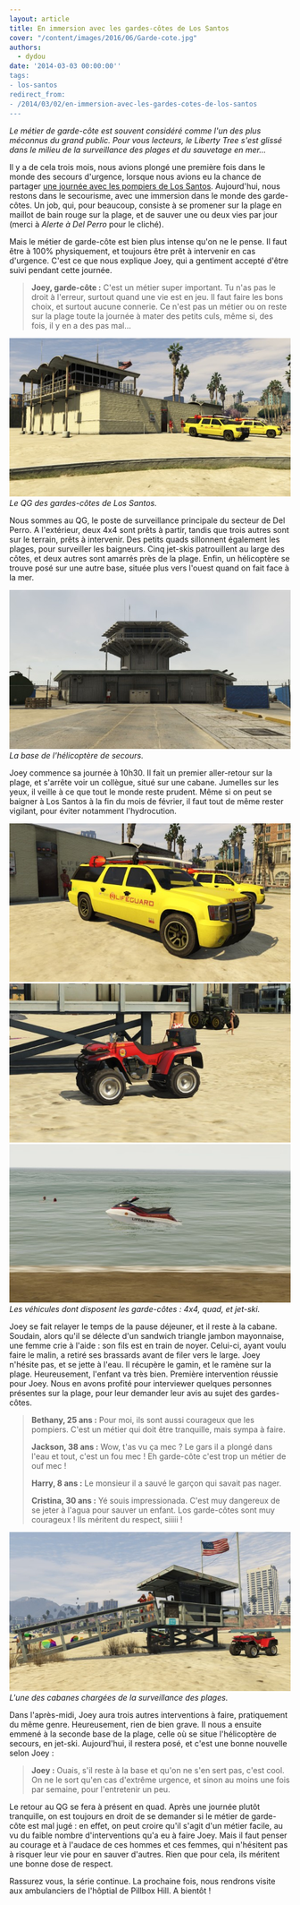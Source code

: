 ```yaml
---
layout: article
title: En immersion avec les gardes-côtes de Los Santos
cover: "/content/images/2016/06/Garde-cote.jpg"
authors:
  - dydou
date: '2014-03-03 00:00:00''
tags:
- los-santos
redirect_from:
- /2014/03/02/en-immersion-avec-les-gardes-cotes-de-los-santos
---
```


_Le métier de garde-côte est souvent considéré comme l'un des plus méconnus du grand public. Pour vous lecteurs, le Liberty Tree s'est glissé dans le milieu de la surveillance des plages et du sauvetage en mer..._

Il y a de cela trois mois, nous avions plongé une première fois dans le monde des secours d'urgence, lorsque nous avions eu la chance de partager [une journée avec les pompiers de Los Santos](/2013/11/27/une-journee-avec-les-pompiers-de-los-santos/). Aujourd'hui, nous restons dans le secourisme, avec une immersion dans le monde des garde-côtes. Un job, qui, pour beaucoup, consiste à se promener sur la plage en maillot de bain rouge sur la plage, et de sauver une ou deux vies par jour (merci à _Alerte à Del Perro_ pour le cliché).

Mais le métier de garde-côte est bien plus intense qu'on ne le pense. Il faut être à 100% physiquement, et toujours être prêt à intervenir en cas d'urgence. C'est ce que nous explique Joey, qui a gentiment accepté d'être suivi pendant cette journée.

> **Joey, garde-côte :** C'est un métier super important. Tu n'as pas le droit à l'erreur, surtout quand une vie est en jeu. Il faut faire les bons choix, et surtout aucune connerie. Ce n'est pas un métier ou on reste sur la plage toute la journée à mater des petits culs, même si, des fois, il y en a des pas mal...

![Le QG des gardes-côtes de Los Santos.](/content/images/2016/06/Garde-cote_0.jpg)
_Le QG des gardes-côtes de Los Santos._

Nous sommes au QG, le poste de surveillance principale du secteur de Del Perro. A l'extérieur, deux 4x4 sont prêts à partir, tandis que trois autres sont sur le terrain, prêts à intervenir. Des petits quads sillonnent également les plages, pour surveiller les baigneurs. Cinq jet-skis patrouillent au large des côtes, et deux autres sont amarrés près de la plage. Enfin, un hélicoptère se trouve posé sur une autre base, située plus vers l'ouest quand on fait face à la mer.

![La base de l'hélicoptère de secours.](/content/images/2016/06/Garde-cote5.jpg)
_La base de l'hélicoptère de secours._

Joey commence sa journée à 10h30. Il fait un premier aller-retour sur la plage, et s'arrête voir un collègue, situé sur une cabane. Jumelles sur les yeux, il veille à ce que tout le monde reste prudent. Même si on peut se baigner à Los Santos à la fin du mois de février, il faut tout de même rester vigilant, pour éviter notamment l'hydrocution.

![](/content/images/2016/06/Garde-cote2.jpg)
![](/content/images/2016/06/Garde-cote3.jpg)
![Les véhicules dont disposent les garde-côtes : 4x4, quad, et jet-ski.](/content/images/2016/06/Garde-cote4.jpg)
_Les véhicules dont disposent les garde-côtes : 4x4, quad, et jet-ski._

Joey se fait relayer le temps de la pause déjeuner, et il reste à la cabane. Soudain, alors qu'il se délecte d'un sandwich triangle jambon mayonnaise, une femme crie à l'aide : son fils est en train de noyer. Celui-ci, ayant voulu faire le malin, a retiré ses brassards avant de filer vers le large. Joey n'hésite pas, et se jette à l'eau. Il récupère le gamin, et le ramène sur la plage. Heureusement, l'enfant va très bien. Première intervention réussie pour Joey. Nous en avons profité pour interviewer quelques personnes présentes sur la plage, pour leur demander leur avis au sujet des gardes-côtes.

> **Bethany, 25 ans :** Pour moi, ils sont aussi courageux que les pompiers. C'est un métier qui doit être tranquille, mais sympa à faire.
> 
> **Jackson, 38 ans :** Wow, t'as vu ça mec ? Le gars il a plongé dans l'eau et tout, c'est un fou mec ! Eh garde-côte c'est trop un métier de ouf mec !
> 
> **Harry, 8 ans :** Le monsieur il a sauvé le garçon qui savait pas nager.
> 
> **Cristina, 30 ans :** Yé souis impressionada. C'est muy dangereux de se jeter à l'agua pour sauver un enfant. Los garde-côtes sont muy courageux ! Ils méritent du respect, siiiii !

![L'une des cabanes chargées de la surveillance des plages.](/content/images/2016/06/Garde-cote1.jpg)
_L'une des cabanes chargées de la surveillance des plages._

Dans l'après-midi, Joey aura trois autres interventions à faire, pratiquement du même genre. Heureusement, rien de bien grave. Il nous a ensuite emmené à la seconde base de la plage, celle où se situe l'hélicoptère de secours, en jet-ski. Aujourd'hui, il restera posé, et c'est une bonne nouvelle selon Joey :

> **Joey :** Ouais, s'il reste à la base et qu'on ne s'en sert pas, c'est cool. On ne le sort qu'en cas d'extrême urgence, et sinon au moins une fois par semaine, pour l'entretenir un peu.

Le retour au QG se fera à présent en quad. Après une journée plutôt tranquille, on est toujours en droit de se demander si le métier de garde-côte est mal jugé : en effet, on peut croire qu'il s'agit d'un métier facile, au vu du faible nombre d'interventions qu'a eu à faire Joey. Mais il faut penser au courage et à l'audace de ces hommes et ces femmes, qui n'hésitent pas à risquer leur vie pour en sauver d'autres. Rien que pour cela, ils méritent une bonne dose de respect.

Rassurez vous, la série continue. La prochaine fois, nous rendrons visite aux ambulanciers de l'hôptial de Pillbox Hill. A bientôt !
